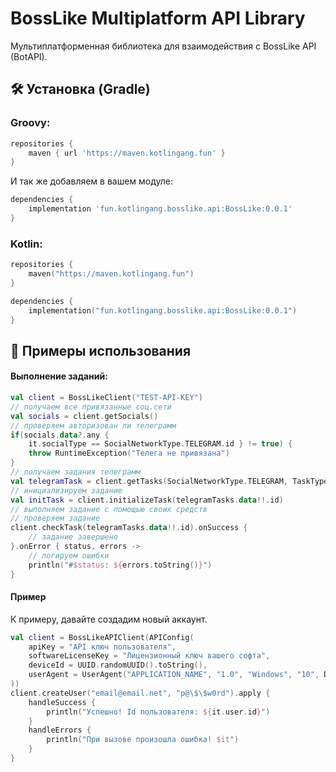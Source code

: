 # BossLike Multiplatform API Library
Мультиплатформенная библиотека для взаимодействия с BossLike API (BotAPI).
## 🛠 Установка (Gradle)
### Groovy:
```groovy
repositories {
    maven { url 'https://maven.kotlingang.fun' }
}
```
И так же добавляем в вашем модуле:
```groovy
dependencies {
    implementation 'fun.kotlingang.bosslike.api:BossLike:0.0.1'
}
```
### Kotlin:
```kotlin
repositories {
    maven("https://maven.kotlingang.fun")
}
```
```kotlin
dependencies {
    implementation("fun.kotlingang.bosslike.api:BossLike:0.0.1")
}
```
## 🚴 Примеры использования
#### Выполнение заданий:
```kotlin
val client = BossLikeClient("TEST-API-KEY")
// получаем все привязанные соц.сети
val socials = client.getSocials()
// проверяем авторизован ли телеграмм
if(socials.data?.any {
    it.socialType == SocialNetworkType.TELEGRAM.id } != true) {
    throw RuntimeException("Телега не привязана")
}
// получаем задания телеграмм
val telegramTask = client.getTasks(SocialNetworkType.TELEGRAM, TaskType.ALL).get(0)
// инициализируем задание
val initTask = client.initializeTask(telegramTasks.data!!.id)
// выполняем задание с помощью своих средств
// проверяем задание
client.checkTask(telegramTasks.data!!.id).onSuccess {
    // задание завершено
}.onError { status, errors ->
    // логируем ошибки
    println("#$status: ${errors.toString()}")
}
```
#### Пример
К примеру, давайте создадим новый аккаунт.
```kotlin
val client = BossLikeAPIClient(APIConfig(
    apiKey = "API ключ пользователя",
    softwareLicenseKey = "Лицензионный ключ вашего софта",
    deviceId = UUID.randomUUID().toString(),
    userAgent = UserAgent("APPLICATION_NAME", "1.0", "Windows", "10", DeviceType.Desktop)
))
client.createUser("email@email.net", "p@\$\$w0rd").apply {
    handleSuccess {
        println("Успешно! Id пользователя: ${it.user.id}")
    }
    handleErrors {
        println("При вызове произошла ошибка! $it")
    }
}
```

